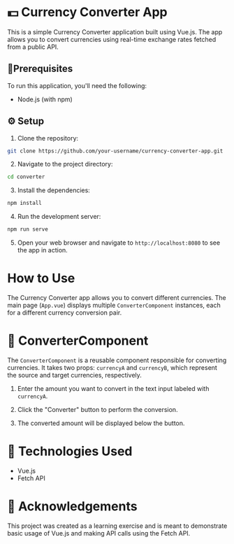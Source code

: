 # 💵 Currency Converter App

This is a simple Currency Converter application built using Vue.js. The app allows you to convert currencies using real-time exchange rates fetched from a public API.

## 📌Prerequisites

To run this application, you'll need the following:

- Node.js (with npm)

## ⚙️ Setup

1. Clone the repository:

```bash
git clone https://github.com/your-username/currency-converter-app.git
```

2. Navigate to the project directory:

```bash
cd converter
```

3. Install the dependencies:

```bash
npm install
```

4. Run the development server:

```bash
npm run serve
```

5. Open your web browser and navigate to `http://localhost:8080` to see the app in action.

# How to Use

The Currency Converter app allows you to convert different currencies. 
The main page (`App.vue`) displays multiple `ConverterComponent` instances, each for a different currency conversion pair.

# 📖 ConverterComponent

The `ConverterComponent` is a reusable component responsible for converting currencies. 
It takes two props: `currencyA` and `currencyB`, which represent the source and target currencies, respectively.

1. Enter the amount you want to convert in the text input labeled with `currencyA`.

2. Click the "Converter" button to perform the conversion.

3. The converted amount will be displayed below the button.

# 🎲 Technologies Used

* Vue.js
* Fetch API 

# 🧠 Acknowledgements

This project was created as a learning exercise and is meant to demonstrate basic usage of Vue.js and making API calls using the Fetch API.